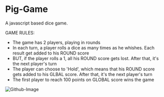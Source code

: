 # Pig-Game
A javascript based dice game.

GAME RULES:
- The game has 2 players, playing in rounds
- In each turn, a player rolls a dice as many times as he whishes. Each result get added to his ROUND score
- BUT, if the player rolls a 1, all his ROUND score gets lost. After that, it's the next player's turn
- The player can choose to 'Hold', which means that his ROUND score gets added to his GLBAL score. After that, it's the next player's turn
- The first player to reach 100 points on GLOBAL score wins the game

![Github-Image](https://user-images.githubusercontent.com/38221386/59142487-c906fe80-89dc-11e9-9411-2a107229a90a.png)
